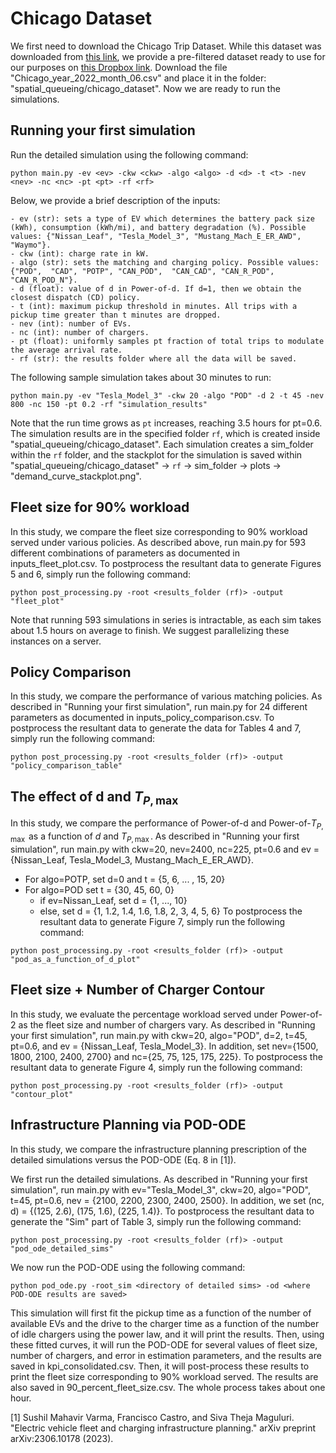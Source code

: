 # Chicago Dataset
We first need to download the Chicago Trip Dataset. While this dataset was downloaded from [this link](https://data.cityofchicago.org/Transportation/Transportation-Network-Providers-Trips-2018-2022-/m6dm-c72p/about_data), we provide a pre-filtered dataset ready to use for our purposes on [this Dropbox link](https://www.dropbox.com/scl/fo/137ug19aq72zxsqr3zh54/ABKw2E8-hdDSjoqj7iU0cSM?rlkey=lxbtdw5a0uko44zd92m04y31z&st=jjbzieyc&dl=0). Download the file "Chicago_year_2022_month_06.csv" and place it in the folder: "spatial_queueing/chicago_dataset". Now we are ready to run the simulations.

## Running your first simulation
Run the detailed simulation using the following command:
```
python main.py -ev <ev> -ckw <ckw> -algo <algo> -d <d> -t <t> -nev <nev> -nc <nc> -pt <pt> -rf <rf>
```
Below, we provide a brief description of the inputs:
```
- ev (str): sets a type of EV which determines the battery pack size (kWh), consumption (kWh/mi), and battery degradation (%). Possible values: {"Nissan_Leaf", "Tesla_Model_3", "Mustang_Mach_E_ER_AWD", "Waymo"}.
- ckw (int): charge rate in kW.
- algo (str): sets the matching and charging policy. Possible values: {"POD",  "CAD", "POTP", "CAN_POD",  "CAN_CAD", "CAN_R_POD", "CAN_R_POD_N"}.
- d (float): value of d in Power-of-d. If d=1, then we obtain the closest dispatch (CD) policy.
- t (int): maximum pickup threshold in minutes. All trips with a pickup time greater than t minutes are dropped. 
- nev (int): number of EVs.
- nc (int): number of chargers.
- pt (float): uniformly samples pt fraction of total trips to modulate the average arrival rate.
- rf (str): the results folder where all the data will be saved.
```

The following sample simulation takes about 30 minutes to run:
```
python main.py -ev "Tesla_Model_3" -ckw 20 -algo "POD" -d 2 -t 45 -nev 800 -nc 150 -pt 0.2 -rf "simulation_results"
```
Note that the run time grows as `pt` increases, reaching 3.5 hours for pt=0.6. The simulation results are in the specified folder `rf`, which is created inside "spatial_queueing/chicago_dataset". Each simulation creates a sim_folder within the `rf` folder, and the stackplot for the simulation is saved within "spatial_queueing/chicago_dataset" -> `rf` -> sim_folder -> plots -> "demand_curve_stackplot.png".

## Fleet size for 90% workload
In this study, we compare the fleet size corresponding to 90% workload served under various policies. As described above, run main.py for 593 different combinations of parameters as documented in inputs_fleet_plot.csv. To postprocess the resultant data to generate Figures 5 and 6, simply run the following command:
```
python post_processing.py -root <results_folder (rf)> -output "fleet_plot"
```

Note that running 593 simulations in series is intractable, as each sim takes about 1.5 hours on average to finish. We suggest parallelizing these instances on a server.


## Policy Comparison
In this study, we compare the performance of various matching policies. As described in "Running your first simulation", run main.py for 24 different parameters as documented in inputs_policy_comparison.csv. To postprocess the resultant data to generate the data for Tables 4 and 7, simply run the following command:
```
python post_processing.py -root <results_folder (rf)> -output "policy_comparison_table"
```

## The effect of d and $T_{P, \max}$
In this study, we compare the performance of Power-of-d and Power-of-$T_{P, \max}$ as a function of $d$ and $T_{P, \max}$. As described in "Running your first simulation", run main.py with ckw=20, nev=2400, nc=225, pt=0.6
and ev = {Nissan_Leaf, Tesla_Model_3, Mustang_Mach_E_ER_AWD}.
- For algo=POTP, set d=0 and t = {5, 6, ... , 15, 20}
- For algo=POD set t = {30, 45, 60, 0}
    - if ev=Nissan_Leaf, set d = {1, ..., 10}
    - else, set d = {1, 1.2, 1.4, 1.6, 1.8, 2, 3, 4, 5, 6}
To postprocess the resultant data to generate Figure 7, simply run the following command:
```
python post_processing.py -root <results_folder (rf)> -output "pod_as_a_function_of_d_plot"
```

## Fleet size + Number of Charger Contour
In this study, we evaluate the percentage workload served under Power-of-2 as the fleet size and number of chargers vary. As described in "Running your first simulation", run main.py with ckw=20, algo="POD", d=2, t=45, pt=0.6, and ev = {Nissan_Leaf, Tesla_Model_3}. In addition, set nev={1500, 1800, 2100, 2400, 2700} and nc={25, 75, 125, 175, 225}. To postprocess the resultant data to generate Figure 4, simply run the following command:
```
python post_processing.py -root <results_folder (rf)> -output "contour_plot"
```

## Infrastructure Planning via POD-ODE
In this study, we compare the infrastructure planning prescription of the detailed simulations versus the POD-ODE (Eq. 8 in [1]). 

We first run the detailed simulations. As described in "Running your first simulation", run main.py with ev="Tesla_Model_3", ckw=20, algo="POD", t=45, pt=0.6, nev = {2100, 2200, 2300, 2400, 2500}. In addition, we set (nc, d) = {(125, 2.6), (175, 1.6), (225, 1.4)}. To postprocess the resultant data to generate the "Sim" part of Table 3, simply run the following command:
```
python post_processing.py -root <results_folder (rf)> -output "pod_ode_detailed_sims"
```

We now run the POD-ODE using the following command:
```
python pod_ode.py -root_sim <directory of detailed sims> -od <where POD-ODE results are saved>
```
This simulation will first fit the pickup time as a function of the number of available EVs and the drive to the charger time as a function of the number of idle chargers using the power law, and it will print the results. Then, using these fitted curves, it will run the POD-ODE for several values of fleet size, number of chargers, and error in estimation parameters, and the results are saved in kpi_consolidated.csv. Then, it will post-process these results to print the fleet size corresponding to 90% workload served. The results are also saved in 90_percent_fleet_size.csv. The whole process takes about one hour.

[1] Sushil Mahavir Varma, Francisco Castro, and Siva Theja Maguluri. "Electric vehicle fleet and charging infrastructure planning." arXiv preprint arXiv:2306.10178 (2023).
